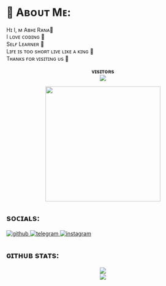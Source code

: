 # 💫 Aʙᴏᴜᴛ Mᴇ:
Hɪ I, ᴍ Aʙʜɪ Rᴀɴᴀ🥀<br>I ʟᴏᴠᴇ ᴄᴏᴅɪɴɢ 💖<br>Sᴇʟғ Lᴇᴀʀɴᴇʀ 💫<br>Lɪғᴇ ɪs ᴛᴏᴏ sʜᴏʀᴛ ʟɪᴠᴇ ʟɪᴋᴇ ᴀ ᴋɪɴɢ 🌲<br>Tʜᴀɴᴋs ғᴏʀ ᴠɪsɪᴛɪɴɢ ᴜs 🌸

<p align="center">
    <b>ᴠɪsɪᴛᴏʀs</b><br>
    <img align="middle" src="https://profile-counter.glitch.me/Rana012s/count.svg" />
</p>

<p align="center"><a href="https://t.me/RANA_YOUR_FATHER"><img src="https://te.legra.ph/file/a4d65da8543cb53db768f.jpg" width="300"></a></p>

## sᴏᴄɪᴀʟs:
<a href="https://github.com/Rana012s" target="_blank">
<img src="https://img.shields.io/badge/github-%2324292e.svg?&style=for-the-badge&logo=github&logoColor=white" alt="github" style="margin-bottom: 5px;" />
</a>
<a href="https://t.me/Rana012s" target="_blank">
<img src="https://img.shields.io/badge/telegram-%2324292e.svg?&style=for-the-badge&logo=telegram&logoColor=white" alt="telegram" style="margin-bottom: 5px;" />
</a>
<a href="https://t.me/Rana012s" target="_blank">
<img src="https://img.shields.io/badge/Insta-%2324292e.svg?&style=for-the-badge&logo=Instagram&logoColor=white" alt="instagram" style="margin-bottom: 5px;" />
</a>

## ɢɪᴛʜᴜʙ sᴛᴀᴛs:
<p align="center">
  <img src="https://github-readme-stats.vercel.app/api?username=Rana012s&theme=blue-green&hide_border=false&include_all_commits=false&count_private=false" /><br/>
  <img src="https://github-readme-streak-stats.herokuapp.com/?user=Rana012s&theme=blue-green&hide_border=false" />
</p>
